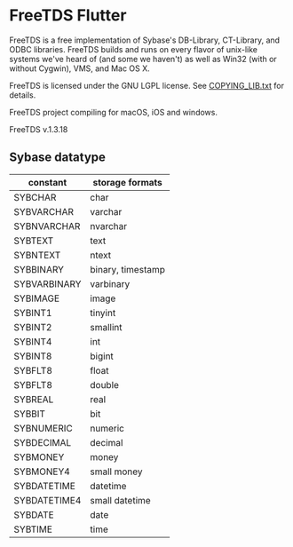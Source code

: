 # FreeTDS Flutter

FreeTDS is a free implementation of Sybase's DB-Library, CT-Library,
and ODBC libraries. FreeTDS builds and runs on every flavor of
unix-like systems we've heard of (and some we haven't) as well as
Win32 (with or without Cygwin), VMS, and Mac OS X.

FreeTDS is licensed under the GNU LGPL license. See [COPYING_LIB.txt](./COPYING_LIB.txt) for
details.

FreeTDS project compiling for macOS, iOS and windows.

FreeTDS v.1.3.18

## Sybase datatype

| constant     | storage formats   |
|--------------|-------------------|
| SYBCHAR      | char              |
| SYBVARCHAR   | varchar           |
| SYBNVARCHAR  | nvarchar          |
| SYBTEXT      | text              |
| SYBNTEXT     | ntext             |
| SYBBINARY    | binary, timestamp |
| SYBVARBINARY | varbinary         |
| SYBIMAGE     | image             |
| SYBINT1      | tinyint           |
| SYBINT2      | smallint          |
| SYBINT4      | int               |
| SYBINT8      | bigint            |
| SYBFLT8      | float             |
| SYBFLT8      | double            |
| SYBREAL      | real              |
| SYBBIT       | bit               |
| SYBNUMERIC   | numeric           |
| SYBDECIMAL   | decimal           |
| SYBMONEY     | money             |
| SYBMONEY4    | small money       |
| SYBDATETIME  | datetime          |
| SYBDATETIME4 | small datetime    |
| SYBDATE      | date              |
| SYBTIME      | time              |